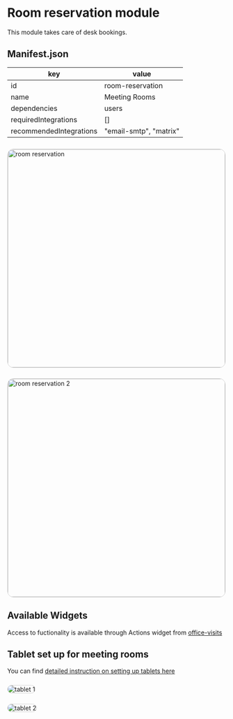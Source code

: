 # Room reservation module

This module takes care of desk bookings.

## Manifest.json

| key                     | value                  |
| ----------------------- | ---------------------- |
| id                      | room-reservation       |
| name                    | Meeting Rooms          |
| dependencies            | users                  |
| requiredIntegrations    | []                     |
| recommendedIntegrations | "email-smtp", "matrix" |

<Image
  src="/modules/roomReservationApp.png"
  alt="room reservation"
  style="border: 1px solid lightGray; border-radius: 14px; margin-top: 10px"  
  width="500"
/>

<Image
  src="/modules/roomReservationApp2.png"
  alt="room reservation 2"
  style="border: 1px solid lightGray; border-radius: 14px; margin-top: 10px"  
  width="500"
/>

## Available Widgets

Access to fuctionality is available through Actions widget from [office-visits](./office-visits.md)

## Tablet set up for meeting rooms

You can find [detailed instruction on setting up tablets here](https://github.com/paritytech/polkadot-hub-app/blob/master/docs/tablet-setup.md)

<Image
  src="/modules/roomReservationTablet1.png"
  alt="tablet 1"
  style="border: 1px solid lightGray; border-radius: 14px; margin-top: 10px"  
/>

<Image
  src="/modules/roomReservationTablet2.png"
  alt="tablet 2"
style="border: 1px solid lightGray; border-radius: 14px; margin-top: 10px"
/>
